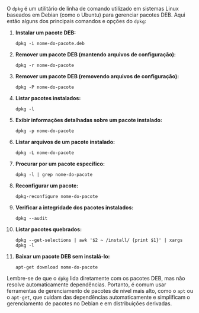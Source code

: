O `dpkg` é um utilitário de linha de comando utilizado em sistemas Linux baseados em Debian (como o Ubuntu) para gerenciar pacotes DEB. Aqui estão alguns dos principais comandos e opções do `dpkg`:

1. **Instalar um pacote DEB:**
   ```
   dpkg -i nome-do-pacote.deb
   ```

2. **Remover um pacote DEB (mantendo arquivos de configuração):**
   ```
   dpkg -r nome-do-pacote
   ```

3. **Remover um pacote DEB (removendo arquivos de configuração):**
   ```
   dpkg -P nome-do-pacote
   ```

4. **Listar pacotes instalados:**
   ```
   dpkg -l
   ```

5. **Exibir informações detalhadas sobre um pacote instalado:**
   ```
   dpkg -p nome-do-pacote
   ```

6. **Listar arquivos de um pacote instalado:**
   ```
   dpkg -L nome-do-pacote
   ```

7. **Procurar por um pacote específico:**
   ```
   dpkg -l | grep nome-do-pacote
   ```

8. **Reconfigurar um pacote:**
   ```
   dpkg-reconfigure nome-do-pacote
   ```

9. **Verificar a integridade dos pacotes instalados:**
   ```
   dpkg --audit
   ```

10. **Listar pacotes quebrados:**
    ```
    dpkg --get-selections | awk '$2 ~ /install/ {print $1}' | xargs dpkg -l
    ```

11. **Baixar um pacote DEB sem instalá-lo:**
    ```
    apt-get download nome-do-pacote
    ```

Lembre-se de que o `dpkg` lida diretamente com os pacotes DEB, mas não resolve automaticamente dependências. Portanto, é comum usar ferramentas de gerenciamento de pacotes de nível mais alto, como o `apt` ou o `apt-get`, que cuidam das dependências automaticamente e simplificam o gerenciamento de pacotes no Debian e em distribuições derivadas.